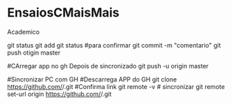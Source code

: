 # EnsaiosCMaisMais
Academico

git status
git add <file name>
git status #para confirmar
git commit -m "comentario"
git push otigin master


#CArregar app no gh Depois de sincronizado
 git push -u origin master


#Sincronizar PC com GH
       #Descarrega APP do GH
         git clone https://github.com/<name>/<folder>.git
            #Confirma link
             git remote -v
        # sincronizar
          git remote set-url origin https://github.com/<name>/<folder>.git
